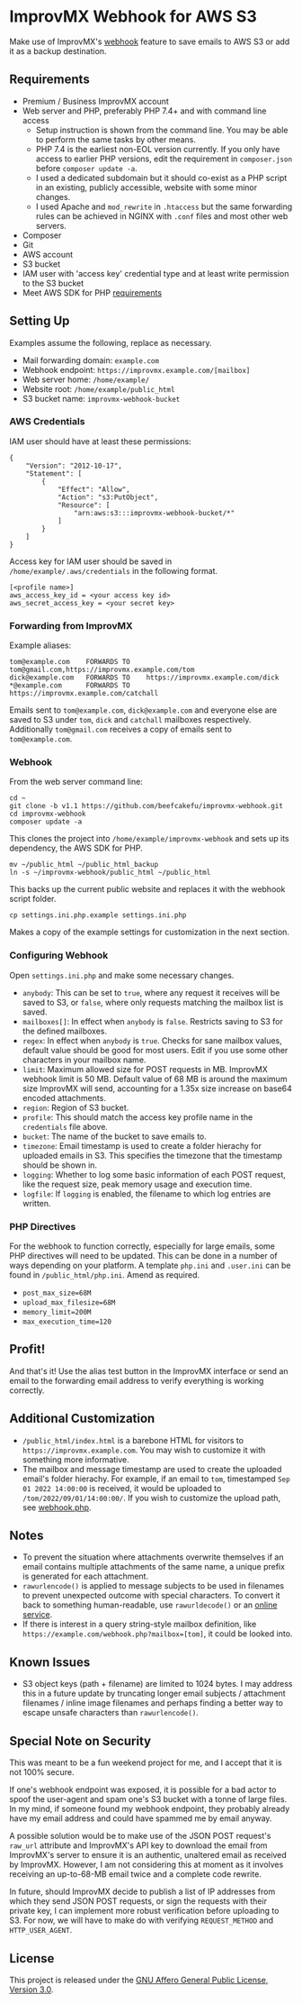 # ImprovMX Webhook for AWS S3
Make use of ImprovMX's [webhook](https://improvmx.com/guides/how-to-use-webhooks-to-receive-emails-in-your-apps/) feature to save emails to AWS S3 or add it as a backup destination.

## Requirements
- Premium / Business ImprovMX account
- Web server and PHP, preferably PHP 7.4+ and with command line access
    - Setup instruction is shown from the command line. You may be able to perform the same tasks by other means.
    - PHP 7.4 is the earliest non-EOL version currently. If you only have access to earlier PHP versions, edit the requirement in `composer.json` before `composer update -a`.
    - I used a dedicated subdomain but it should co-exist as a PHP script in an existing, publicly accessible, website with some minor changes.
    - I used Apache and `mod_rewrite` in `.htaccess` but the same forwarding rules can be achieved in NGINX with `.conf` files and most other web servers.
- Composer
- Git
- AWS account
- S3 bucket
- IAM user with 'access key' credential type and at least write permission to the S3 bucket
- Meet AWS SDK for PHP [requirements](https://docs.aws.amazon.com/sdk-for-php/v3/developer-guide/getting-started_requirements.html)

## Setting Up
Examples assume the following, replace as necessary.
- Mail forwarding domain: `example.com`
- Webhook endpoint: `https://improvmx.example.com/[mailbox]`
- Web server home: `/home/example/`
- Website root: `/home/example/public_html`
- S3 bucket name: `improvmx-webhook-bucket`

### AWS Credentials
IAM user should have at least these permissions:

    {
        "Version": "2012-10-17",
        "Statement": [
            {
                "Effect": "Allow",
                "Action": "s3:PutObject",
                "Resource": [
                    "arn:aws:s3:::improvmx-webhook-bucket/*"
                ]
            }
        ]
    }

Access key for IAM user should be saved in `/home/example/.aws/credentials` in the following format.

    [<profile name>]
    aws_access_key_id = <your access key id>
    aws_secret_access_key = <your secret key>

### Forwarding from ImprovMX
Example aliases:

    tom@example.com    FORWARDS TO    tom@gmail.com,https://improvmx.example.com/tom
    dick@example.com   FORWARDS TO    https://improvmx.example.com/dick
    *@example.com      FORWARDS TO    https://improvmx.example.com/catchall

Emails sent to `tom@example.com`, `dick@example.com` and everyone else are saved to S3 under `tom`, `dick` and `catchall` mailboxes respectively. Additionally `tom@gmail.com` receives a copy of emails sent to `tom@example.com`.

### Webhook
From the web server command line:

    cd ~
    git clone -b v1.1 https://github.com/beefcakefu/improvmx-webhook.git
    cd improvmx-webhook
    composer update -a

This clones the project into `/home/example/improvmx-webhook` and sets up its dependency, the AWS SDK for PHP.

    mv ~/public_html ~/public_html_backup
    ln -s ~/improvmx-webhook/public_html ~/public_html

This backs up the current public website and replaces it with the webhook script folder.

    cp settings.ini.php.example settings.ini.php

Makes a copy of the example settings for customization in the next section.

### Configuring Webhook
Open `settings.ini.php` and make some necessary changes.
- `anybody`: This can be set to `true`, where any request it receives will be saved to S3, or `false`, where only requests matching the mailbox list is saved.
- `mailboxes[]`: In effect when `anybody` is `false`. Restricts saving to S3 for the defined mailboxes.
- `regex`: In effect when `anybody` is `true`. Checks for sane mailbox values, default value should be good for most users. Edit if you use some other characters in your mailbox name.
- `limit`: Maximum allowed size for POST requests in MB. ImprovMX webhook limit is 50 MB. Default value of 68 MB is around the maximum size ImprovMX will send, accounting for a 1.35x size increase on base64 encoded attachments.
- `region`: Region of S3 bucket.
- `profile`: This should match the access key profile name in the `credentials` file above.
- `bucket`: The name of the bucket to save emails to.
- `timezone`: Email timestamp is used to create a folder hierachy for uploaded emails in S3. This specifies the timezone that the timestamp should be shown in.
- `logging`: Whether to log some basic information of each POST request, like the request size, peak memory usage and execution time.
- `logfile`: If `logging` is enabled, the filename to which log entries are written.

### PHP Directives
For the webhook to function correctly, especially for large emails, some PHP directives will need to be updated. This can be done in a number of ways depending on your platform. A template `php.ini` and `.user.ini` can be found in `/public_html/php.ini`. Amend as required.

- `post_max_size=68M`
- `upload_max_filesize=68M`
- `memory_limit=200M`
- `max_execution_time=120`

## Profit!
And that's it! Use the alias test button in the ImprovMX interface or send an email to the forwarding email address to verify everything is working correctly.

## Additional Customization
- `/public_html/index.html` is a barebone HTML for visitors to `https://improvmx.example.com`. You may wish to customize it with something more informative.
- The mailbox and message timestamp are used to create the uploaded email's folder hierachy. For example, if an email to `tom`, timestamped `Sep 01 2022 14:00:00` is received, it would be uploaded to `/tom/2022/09/01/14:00:00/`. If you wish to customize the upload path, see [webhook.php](https://github.com/beefcakefu/improvmx-webhook/blob/f5a8c076dd5b6b2b517e85d31c0a76dd1d6194ec/public_html/webhook.php#L60).

## Notes
- To prevent the situation where attachments overwrite themselves if an email contains multiple attachments of the same name, a unique prefix is generated for each attachment.
- `rawurlencode()` is applied to message subjects to be used in filenames to prevent unexpected outcome with special characters. To convert it back to something human-readable, use `rawurldecode()` or an [online service](https://www.urldecoder.org/).
- If there is interest in a query string-style mailbox definition, like `https://example.com/webhook.php?mailbox=[tom]`, it could be looked into.

## Known Issues
- S3 object keys (path + filename) are limited to 1024 bytes.
  I may address this in a future update by truncating longer email subjects / attachment filenames / inline image filenames and perhaps finding a better way to escape unsafe characters than `rawurlencode()`.

## Special Note on Security
This was meant to be a fun weekend project for me, and I accept that it is not 100% secure.

If one's webhook endpoint was exposed, it is possible for a bad actor to spoof the user-agent and spam one's S3 bucket with a tonne of large files. In my mind, if someone found my webhook endpoint, they probably already have my email address and could have spammed me by email anyway.

A possible solution would be to make use of the JSON POST request's `raw_url` attribute and ImprovMX's API key to download the email from ImprovMX's server to ensure it is an authentic, unaltered email as received by ImprovMX. However, I am not considering this at moment as it involves receiving an up-to-68-MB email twice and a complete code rewrite.

In future, should ImprovMX decide to publish a list of IP addresses from which they send JSON POST requests, or sign the requests with their private key, I can implement more robust verification before uploading to S3. For now, we will have to make do with verifying `REQUEST_METHOD` and `HTTP_USER_AGENT`.

## License
This project is released under the [GNU Affero General Public License, Version 3.0](https://www.gnu.org/licenses/agpl-3.0.en.html).
